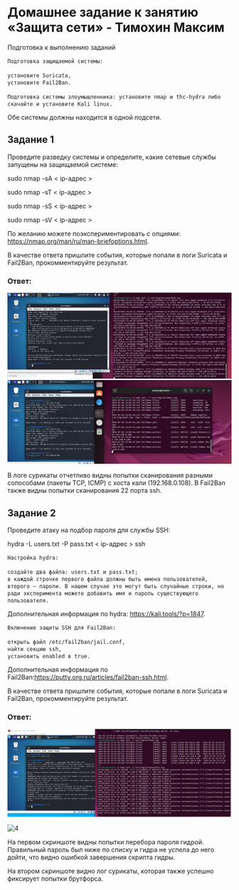 # Домашнее задание к занятию «Защита сети» - Тимохин Максим

Подготовка к выполнению заданий

    Подготовка защищаемой системы:

    установите Suricata,
    установите Fail2Ban.

    Подготовка системы злоумышленника: установите nmap и thc-hydra либо скачайте и установите Kali linux.

Обе системы должны находится в одной подсети.

## Задание 1

Проведите разведку системы и определите, какие сетевые службы запущены на защищаемой системе:

sudo nmap -sA < ip-адрес >

sudo nmap -sT < ip-адрес >

sudo nmap -sS < ip-адрес >

sudo nmap -sV < ip-адрес >

По желанию можете поэкспериментировать с опциями: https://nmap.org/man/ru/man-briefoptions.html.

В качестве ответа пришлите события, которые попали в логи Suricata и Fail2Ban, прокомментируйте результат.
### Ответ:
![1](https://github.com/MrAgrippa/bd-ib-homework/blob/main/img/13-03/1.PNG)
![11](https://github.com/MrAgrippa/bd-ib-homework/blob/main/img/13-03/1.1.PNG)

В логе сурикаты отчетливо видны попытки сканирования разными сопособами (пакеты TCP, ICMP) с хоста кали (192.168.0.108). 
В Fail2Ban также видны попытки сканирования 22 порта ssh. 


## Задание 2

Проведите атаку на подбор пароля для службы SSH:

hydra -L users.txt -P pass.txt < ip-адрес > ssh

    Настройка hydra:

    создайте два файла: users.txt и pass.txt;
    в каждой строчке первого файла должны быть имена пользователей, второго — пароли. В нашем случае это могут быть случайные строки, но ради эксперимента можете добавить имя и пароль существующего пользователя.

Дополнительная информация по hydra: https://kali.tools/?p=1847.

    Включение защиты SSH для Fail2Ban:

    открыть файл /etc/fail2ban/jail.conf,
    найти секцию ssh,
    установить enabled в true.

Дополнительная информация по Fail2Ban:https://putty.org.ru/articles/fail2ban-ssh.html.

В качестве ответа пришлите события, которые попали в логи Suricata и Fail2Ban, прокомментируйте результат.

### Ответ: 

![3](https://github.com/MrAgrippa/bd-ib-homework/blob/main/img/13-03/3.PNG)

![4](https://github.com/MrAgrippa/bd-ib-homework/blob/main/img/13-03/4.PNG)

На первом скриншоте видны попытки перебора пароля гидрой. Правильный пароль был ниже по списку и гидра не успела до него дойти, что видно ошибкой завершения скрипта гидры. 

На втором скриншоте видно лог сурикаты, которая также успешно фиксирует попытки брутфорса. 

